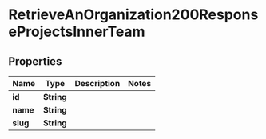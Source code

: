 

# RetrieveAnOrganization200ResponseProjectsInnerTeam


## Properties

| Name | Type | Description | Notes |
|------------ | ------------- | ------------- | -------------|
|**id** | **String** |  |  |
|**name** | **String** |  |  |
|**slug** | **String** |  |  |



